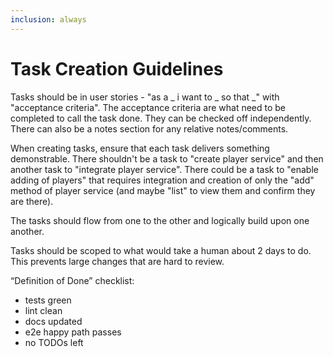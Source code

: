 ```yaml
---
inclusion: always
---
```


# Task Creation Guidelines

Tasks should be in user stories - "as a _ i want to _ so that _" with "acceptance criteria". The acceptance criteria are what need to be completed to call the task done. They can be checked off independently. There can also be a notes section for any relative notes/comments. 

When creating tasks, ensure that each task delivers something demonstrable. There shouldn't be a task to "create player service" and then another task to "integrate player service". There could be a task to "enable adding of players" that requires integration and creation of only the "add" method of player service (and maybe "list" to view them and confirm they are there).

The tasks should flow from one to the other and logically build upon one another. 

Tasks should be scoped to what would take a human about 2 days to do. This prevents large changes that are hard to review.

“Definition of Done” checklist:
- tests green
- lint clean
- docs updated
- e2e happy path passes
- no TODOs left